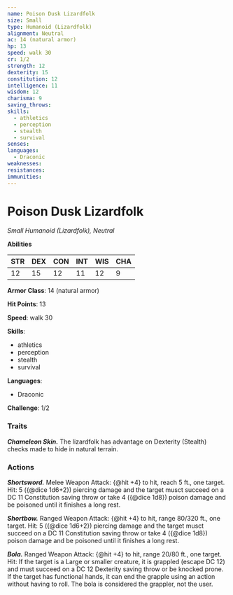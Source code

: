 ```yaml
---
name: Poison Dusk Lizardfolk
size: Small
type: Humanoid (Lizardfolk)
alignment: Neutral
ac: 14 (natural armor)
hp: 13
speed: walk 30
cr: 1/2
strength: 12
dexterity: 15
constitution: 12
intelligence: 11
wisdom: 12
charisma: 9
saving_throws:
skills:
  - athletics
  - perception
  - stealth
  - survival
senses: 
languages:
  - Draconic
weaknesses:
resistances:
immunities:
---
```


# Poison Dusk Lizardfolk

*Small Humanoid (Lizardfolk), Neutral*

**Abilities**

| STR | DEX | CON | INT | WIS | CHA |
| --- | --- | --- | --- | --- | --- |
| 12 | 15 | 12 | 11 | 12 | 9 |

**Armor Class**: 14 (natural armor)

**Hit Points**: 13

**Speed**: walk 30

**Skills**:
  - athletics
  - perception
  - stealth
  - survival

**Languages**:
  - Draconic

**Challenge**: 1/2

### Traits
***Chameleon Skin.*** The lizardfolk has advantage on Dexterity (Stealth) checks made to hide in natural terrain.

### Actions
***Shortsword.*** Melee Weapon Attack: {@hit +4} to hit, reach 5 ft., one target. Hit: 5 ({@dice 1d6+2}) piercing damage and the target musct succeed on a DC 11 Constitution saving throw or take 4 ({@dice 1d8}) poison damage and be poisoned until it finishes a long rest.

***Shortbow.*** Ranged Weapon Attack: {@hit +4} to hit, range 80/320 ft., one target. Hit: 5 ({@dice 1d6+2}) piercing damage and the target musct succeed on a DC 11 Constitution saving throw or take 4 ({@dice 1d8}) poison damage and be poisoned until it finishes a long rest.

***Bola.*** Ranged Weapon Attack: {@hit +4} to hit, range 20/80 ft., one target. Hit: If the target is a Large or smaller creature, it is grappled (escape DC 12) and must succeed on a DC 12 Dexterity saving throw or be knocked prone. If the target has functional hands, it can end the grapple using an action without having to roll. The bola is considered the grappler, not the user.

